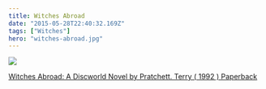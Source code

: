 ```yaml
---
title: Witches Abroad
date: "2015-05-28T22:40:32.169Z"
tags: ["Witches"]
hero: "witches-abroad.jpg"
---
```


<a target="_blank"  href="https://www.amazon.com/gp/product/B00GOHATHM/ref=as_li_tl?ie=UTF8&camp=1789&creative=9325&creativeASIN=B00GOHATHM&linkCode=as2&tag=onionblossom-20&linkId=9eeaa0ff46b03bbcc61042d2035fb7e4"><img border="0" src="//ws-na.amazon-adsystem.com/widgets/q?_encoding=UTF8&MarketPlace=US&ASIN=B00GOHATHM&ServiceVersion=20070822&ID=AsinImage&WS=1&Format=_SL250_&tag=onionblossom-20" ></a><img src="//ir-na.amazon-adsystem.com/e/ir?t=onionblossom-20&l=am2&o=1&a=B00GOHATHM" width="1" height="1" border="0" alt="" style="border:none !important; margin:0px !important;" />

<a target="_blank" href="https://www.amazon.com/gp/product/B00GOHATHM/ref=as_li_tl?ie=UTF8&camp=1789&creative=9325&creativeASIN=B00GOHATHM&linkCode=as2&tag=onionblossom-20&linkId=015d2c7bf4dd1271aba39cd5bf6d4b7d">Witches Abroad: A Discworld Novel by Pratchett. Terry ( 1992 ) Paperback</a><img src="//ir-na.amazon-adsystem.com/e/ir?t=onionblossom-20&l=am2&o=1&a=B00GOHATHM" width="1" height="1" border="0" alt="" style="border:none !important; margin:0px !important;" />
